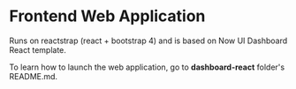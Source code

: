 # Frontend Web Application

Runs on reactstrap (react + bootstrap 4) and is based on Now UI Dashboard React template.

To learn how to launch the web application, go to **dashboard-react** folder's README.md.